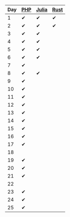 | Day | [PHP](php/src/Aoc/Days) | [Julia](julia/src) | [Rust](rust) |
| --- | --- | ----- | ---- |
| 1   | ✔ | ✔ | ✔ |
| 2   | ✔ | ✔ | ✔ |
| 3   | ✔ | ✔ |   |
| 4   | ✔ | ✔ |   |
| 5   | ✔ | ✔ |   |
| 6   | ✔ | ✔ |   |
| 7   | ✔ |   |   |
| 8   | ✔ | ✔ |   |
| 9   | ✔ |   |   |
| 10   | ✔ |   |   |
| 11   | ✔ |   |   |
| 12   | ✔ |   |   |
| 13   | ✔ |   |   |
| 14   | ✔ |   |   |
| 15   | ✔ |  |   |
| 16   | ✔ |   |   |
| 17   | ✔ |   |   |
| 18   |   |   |   |
| 19   | ✔ |   |   |
| 20   | ✔ |   |   |
| 21   | ✔ |   |   |
| 22   |   |   |   |
| 23   | ✔ |   |   |
| 24   | ✔ |   |   |
| 25   | ✔ |   |   |
